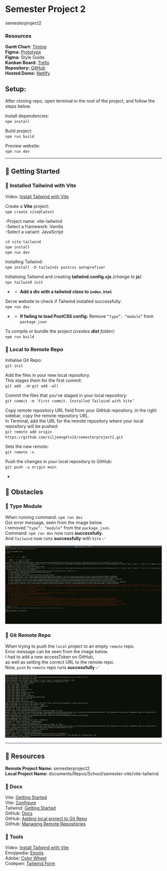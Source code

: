 # Semester Project 2

semesterproject2

### Resources  
**Gantt Chart:** [Timing](https://silje-semesterproject2.netlify.app/ganttchart.html)    
**Figma:** [Prototype](https://www.figma.com/file/Ulp9wwN9k2owtTji6ksOHh/Semester-Project-2?node-id=0%3A1&t=3VUv4I30clEazuf8-1)        
**Figma:** Style Guide  
**Kanban Board:** [Trello](https://trello.com/b/BqgXk4Ij/semester-project-2)    
**Repository:** [GitHub](https://github.com/siljeangelvik/semesterproject2)  
**Hosted Demo:** [Netlify](https://silje-semesterproject2.netlify.app/)   

## Setup:
After cloning repo, open terminal in the root of the project, and follow the steps below.  

Install dependencies:  
`npm install`  

Build project:   
`npm run build`   

Preview website:  
`npm run dev`  

---

## 🔸 Getting Started

### 🔸 Installed Tailwind with Vite 

Video: [Install Tailwind with Vite](https://www.youtube.com/watch?v=c0UnSx06BCU)

Create a **Vite** project:   
`npm create vite@latest`

-Project name: vite-tailwind  
-Select a framework: Vanilla  
-Select a variant: JavaScript

`cd vite-tailwind`  
`npm install`     
`npm run dev`

Installing Tailwind:  
`npm install -D tailwinds postcss autoprefixer`

Initialising Tailwind and creating **tailwind.config.cjs** _(change to **js**)_:  
`npx tailwind init`

* * **Add a div with a tailwind class to `index.html`**

Serve website to check if Tailwind installed successfully:  
`npm run dev`

* * **If failing to load PostCSS config:** Remove `“type”: “module”` from `package.json`

To compile or bundle the project _(creates **dist** folder)_:  
`npm run build`

### 🔸 Local to Remote Repo 

Initialise Git Repo:   
`git init`

Add the files in your new local repository.   
This stages them for the first commit:      
`git add .` or `git add —all`

Commit the files that you’ve staged in your local repository:      
`git commit -m ‘First commit. Installed Tailwind with Vite’`

Copy remote repository URL field from your GitHub repository, in the right sidebar, copy the remote repository URL.  
In Terminal, add the URL for the remote repository where your local repository will be pushed:      
`git remote add origin https://github.com/siljeangelvik/semesterproject2.git`

Sets the new remote:    
`git remote -v`

Push the changes in your local repository to GitHub:     
`git push -u origin main`

-

## 🔻 Obstacles

### 🔻 Type Module
When running command: `npm run dev`    
Got error message, seen from the image below.  
I removed `”type”: “module”` from the `package.json`.  
Command: `npm run dev` now runs **successfully**.    
And `Tailwind` now runs **successfully** with `Vite` ✅  

<img src="public/removing_type-module.png" width="750" alt="removing-type-module">


### 🔻 Git Remote Repo

When trying to push the `local` project to an empty `remote` repo.  
Error message can be seen from the image below.  
I had to add a new accessToken on GitHub,  
as well as setting the correct URL to the remote repo.   
Now, `push` to `remote` repo runs **successfully** ✅   

<img src="public/git-init-from-https-ssh.png" width="750" alt="git-init-from-https-ssh">

---

## 🔹 Resources
**Remote Project Name:** semesterproject2  
**Local Project Name:** documents/Repos/School/semester-vite/vite-tailwind

### 🔹 Docs
Vite: [Getting Started](https://vitejs.dev/guide/)  
Vite: [Configure](https://vitejs.dev/config/#build-outdir)  
Tailwind: [Getting Started](https://tailwindcss.com/docs/installation)  
GitHub: [Docs](https://docs.github.com/en/rest/overview/permissions-required-for-fine-grained-personal-access-tokens)   
GitHub: [Adding local project to Git Repo](https://gist.github.com/alexpchin/102854243cd066f8b88e)  
GitHub: [Managing Remote Repositories](https://docs.github.com/en/get-started/getting-started-with-git/managing-remote-repositories#switching-remote-urls-from-https-to-ssh)  

### 🔹 Tools
Video: [Install Tailwind with Vite](https://www.youtube.com/watch?v=c0UnSx06BCU)  
Emojipedia: [Emojis](https://emojipedia.org/)    
Adobe: [Color Wheel](https://color.adobe.com/create/color-wheel)  
Codepen: [Tailwind Form](https://codepen.io/novenine/pen/xxKPrrG)   

